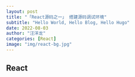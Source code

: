 ```yaml
---
layout: post
title: "「React源码之一」 搭建源码调试环境"
subtitle: "Hello World, Hello Blog, Hello Hugo"
date: 2022-08-03
author: "汪洋龙"
categories: [React]
image: "img/react-bg.jpg"
---
```


## React
